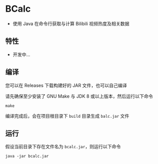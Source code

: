 # BCalc

- 使用 Java 在命令行获取与计算 Bilibili 视频热度及相关数据

## 特性

- 开发中...

## 编译

您可以在 Releases 下载构建好的 JAR 文件，也可以自己编译

请先确保至少安装了 GNU Make 与 JDK 8 或以上版本，然后运行以下命令

```shell
make
```

编译完成后，会在项目根目录下 `build` 目录生成 `balc.jar` 文件

## 运行

假设当前目录下存在文件名为 `bcalc.jar`，则运行以下命令

```shell
java -jar bcalc.jar
```
